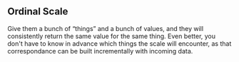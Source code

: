 ## Ordinal Scale

Give them a bunch of “things” and a bunch of values, and they will consistently return the same value for the same thing. Even better, you don't have to know in advance which things the scale will encounter, as that correspondance can be built incrementally with incoming data.
